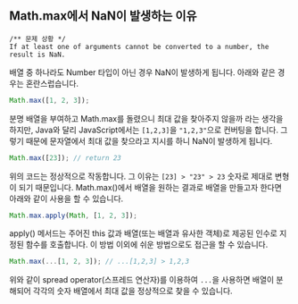 ## Math.max에서 NaN이 발생하는 이유

```
/** 문제 상황 */
If at least one of arguments cannot be converted to a number, the result is NaN.
```

배열 중 하나라도 Number 타입이 아닌 경우 NaN이 발생하게 됩니다.
아래와 같은 경우는 혼란스럽습니다.

```javascript
Math.max([1, 2, 3]);
```

분명 배열을 부여하고 Math.max를 돌렸으니 최대 값을 찾아주지 않을까 라는 생각을 하지만, Java와 달리 JavaScript에서는 `[1,2,3]`을 `"1,2,3"`으로 컨버팅을 합니다. 그렇기 때문에 문자열에서 최대 값을 찾으라고 지시를 하니 NaN이 발생하게 됩니다.

```javascript
Math.max([23]); // return 23
```

위의 코드는 정상적으로 작동합니다.
그 이유는 `[23] > "23" > 23` 숫자로 제대로 변형이 되기 때문입니다.
Math.max()에서 배열을 원하는 결과로 배열을 만들고자 한다면 아래와 같이 사용을 할 수 있습니다.

```javascript
Math.max.apply(Math, [1, 2, 3]);
```

apply() 메서드는 주어진 this 값과 배열(또는 배열과 유사한 객체)로 제공된 인수로 지정된 함수를 호출합니다. 이 방법 이외에 쉬운 방법으로도 접근을 할 수 있습니다.

```javascript
Math.max(...[1, 2, 3]); // ...[1,2,3] > 1,2,3
```

위와 같이 spread operator(스프레드 연산자)를 이용하여 `...`을 사용하면 배열이 분해되어 각각의 숫자 배열에서 최대 값을 정상적으로 찾을 수 있습니다.
